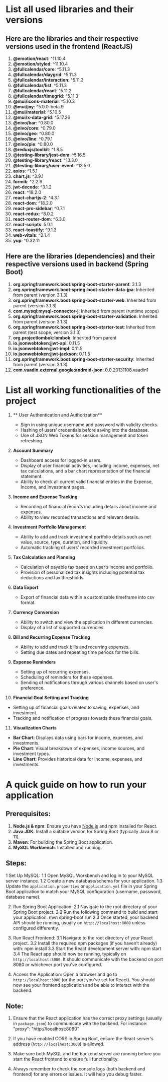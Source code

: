 # List all used libraries and their versions

## Here are the libraries and their respective versions used in the frontend (ReactJS)
1. **@emotion/react**: ^11.10.4
2. **@emotion/styled**: ^11.10.4
3. **@fullcalendar/core**: ^5.11.3
4. **@fullcalendar/daygrid**: ^5.11.3
5. **@fullcalendar/interaction**: ^5.11.3
6. **@fullcalendar/list**: ^5.11.3
7. **@fullcalendar/react**: ^5.11.2
8. **@fullcalendar/timegrid**: ^5.11.3
9. **@mui/icons-material**: ^5.10.3
10. **@mui/joy**: ^5.0.0-beta.9
11. **@mui/material**: ^5.10.5
12. **@mui/x-data-grid**: ^5.17.26
13. **@nivo/bar**: ^0.80.0
14. **@nivo/core**: ^0.79.0
15. **@nivo/geo**: ^0.80.0
16. **@nivo/line**: ^0.79.1
17. **@nivo/pie**: ^0.80.0
18. **@reduxjs/toolkit**: ^1.8.5
19. **@testing-library/jest-dom**: ^5.16.5
20. **@testing-library/react**: ^13.3.0
21. **@testing-library/user-event**: ^13.5.0
22. **axios**: ^1.5.1
23. **chart.js**: ^3.9.1
24. **formik**: ^2.2.9
25. **jwt-decode**: ^3.1.2
26. **react**: ^18.2.0
27. **react-chartjs-2**: ^4.3.1
28. **react-dom**: ^18.2.0
29. **react-pro-sidebar**: ^0.7.1
30. **react-redux**: ^8.0.2
31. **react-router-dom**: ^6.3.0
32. **react-scripts**: 5.0.1
33. **react-toastify**: ^9.1.3
34. **web-vitals**: ^2.1.4
35. **yup**: ^0.32.11

## Here are the libraries (dependencies) and their respective versions used in backend (Spring Boot)

1. **org.springframework.boot:spring-boot-starter-parent**: 3.1.3
2. **org.springframework.boot:spring-boot-starter-data-jpa**: Inherited from parent (version 3.1.3)
3. **org.springframework.boot:spring-boot-starter-web**: Inherited from parent (version 3.1.3)
4. **com.mysql:mysql-connector-j**: Inherited from parent (runtime scope)
5. **org.springframework.boot:spring-boot-starter-validation**: Inherited from parent (version 3.1.3)
6. **org.springframework.boot:spring-boot-starter-test**: Inherited from parent (test scope, version 3.1.3)
7. **org.projectlombok:lombok**: Inherited from parent
8. **io.jsonwebtoken:jjwt-api**: 0.11.5
9. **io.jsonwebtoken:jjwt-impl**: 0.11.5
10. **io.jsonwebtoken:jjwt-jackson**: 0.11.5
11. **org.springframework.boot:spring-boot-starter-security**: Inherited from parent (version 3.1.3)
12. **com.vaadin.external.google:android-json**: 0.0.20131108.vaadin1

# List all working functionalities of the project

1. ** User Authentication and Authorization**
   - Sign in using unique username and password with validity checks.
   - Hashing of users’ credentials before saving into the database.
   - Use of JSON Web Tokens for session management and token refreshing.

2. **Account Summary**
   - Dashboard access for logged-in users.
   - Display of user financial activities, including income, expenses, net tax calculations, and a bar chart representation of the financial statement.
   - Ability to check all current valid financial entries in the Expense, Income, and Investment pages.

3. **Income and Expense Tracking**
   - Recording of financial records including details about income and expenses.
   - Ability to view recorded transactions and relevant details.

4. **Investment Portfolio Management**
   - Ability to add and track investment portfolio details such as net value, source, type, duration, and liquidity.
   - Automatic tracking of users’ recorded investment portfolios.

5. **Tax Calculation and Planning**
   - Calculation of payable tax based on user’s income and portfolio.
   - Provision of personalized tax insights including potential tax deductions and tax thresholds.

6. **Data Export**
   - Export of financial data within a customizable timeframe into csv format.

7. **Currency Conversion**
   - Ability to switch and view the application in different currencies.
   - Display of a list of supported currencies.

8. **Bill and Recurring Expense Tracking**
   - Ability to add and track bills and recurring expenses.
   - Setting due dates and repeating time periods for the bills.

9. **Expense Reminders**
   - Setting up of recurring expenses.
   - Scheduling of reminders for these expenses.
   - Sending of notifications through various channels based on user's preference.

10. **Financial Goal Setting and Tracking**
   - Setting up of financial goals related to saving, expenses, and investment.
   - Tracking and notification of progress towards these financial goals.

11. **Visualization Charts**
   - **Bar Chart**: Displays data using bars for income, expenses, and investments.
   - **Pie Chart**: Visual breakdown of expenses, income sources, and investment types.
   - **Line Chart**: Provides historical data for income, expenses, and investments.
     
# A quick guide on how to run your application

## Prerequisites:

1. **Node.js & npm**: Ensure you have [Node.js](https://nodejs.org/) and npm installed for React.
2. **Java JDK**: Install a suitable version for Spring Boot (typically Java 8 or 11).
3. **Maven**: For building the Spring Boot application.
4. **MySQL Workbench**: Installed and running.

## Steps:

1 Set Up MySQL:
1.1 Open MySQL Workbench and log in to your MySQL server instance.
1.2 Create a new database/schema for your application.
1.3 Update the `application.properties` or `application.yml` file in your Spring Boot application to match your MySQL configuration (username, password, database name).

2. Run Spring Boot Application:
2.1 Navigate to the root directory of your Spring Boot project.
2.2 Run the following command to build and start your application: mvn spring-boot:run
2.3 Once started, your backend API should be running, usually on `http://localhost:8080` unless configured differently.

3. Run React Frontend:
3.1 Navigate to the root directory of your React project.
3.2 Install the required npm packages (if you haven’t already) with: npm install
3.3 Start the React development server with: npm start
3.4 The React app should now be running, typically on `http://localhost:3000`. It should communicate with the backend on port 8080 or whichever port you've configured.

4. Access the Application:
Open a browser and go to `http://localhost:3000` (or the port you've set for React). You should now see your frontend application and be able to interact with the backend.

## Note:

1. Ensure that the React application has the correct proxy settings (usually in `package.json`) to communicate with the backend. For instance: "proxy": "http://localhost:8080"

2. If you have enabled CORS in Spring Boot, ensure the React server's address (`http://localhost:3000`) is allowed.

3. Make sure both MySQL and the backend server are running before you start the React frontend to ensure full functionality.

4. Always remember to check the console logs (both backend and frontend) for any errors or issues. It will help you debug faster.
